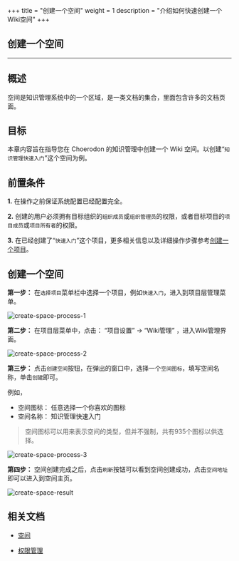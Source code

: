 +++
title = "创建一个空间"
weight = 1
description = "介绍如何快速创建一个Wiki空间"
+++

## 创建一个空间
---

## 概述

空间是知识管理系统中的一个区域，是一类文档的集合，里面包含许多的文档页面。

## 目标

本章内容旨在指导您在 Choerodon 的知识管理中创建一个 Wiki 空间。以创建“`知识管理快速入门`”这个空间为例。

## 前置条件

**1.** 在操作之前保证系统配置已经配置完全。

**2.** 创建的用户必须拥有目标组织的`组织成员`或`组织管理员`的权限，或者目标项目的`项目成员`或`项目所有者`的权限。

**3.** 在已经创建了“`快速入门`”这个项目，更多相关信息以及详细操作步骤参考[创建一个项目](../../../quick-start/admin/project)。

## 创建一个空间

**第一步：** 在`选择项目`菜单栏中选择一个项目，例如`快速入门`，进入到项目层管理菜单。

![create-space-process-1](/img/docs/quick-start/project-member/wiki-manager/create-space/create-space-process-1.png)

**第二步：** 在项目层菜单中，点击： “项目设置” -> “Wiki管理” ，进入Wiki管理界面。

![create-space-process-2](/img/docs/quick-start/project-member/wiki-manager/create-space/create-space-process-2.png)

**第三步：** 点击`创建空间`按钮，在弹出的窗口中，选择一个`空间图标`，填写空间名称，单击`创建`即可。

例如，

* 空间图标： 任意选择一个你喜欢的图标
* 空间名称： 知识管理快速入门

 <blockquote class="note">
    空间图标可以用来表示空间的类型，但并不强制，共有935个图标以供选择。
 </blockquote>


![create-space-process-3](/img/docs/quick-start/project-member/wiki-manager/create-space/create-space-process-3.png)

**第四步：** 空间创建完成之后，点击`刷新`按钮可以看到空间创建成功，点击`空间地址`即可以进入到空间主页。

![create-space-result](/img/docs/quick-start/project-member/wiki-manager/create-space/create-space-result.png)

## 相关文档

- [空间](../../../../user-guide/wiki/space)

- [权限管理](../../../../user-guide/wiki/hierarchy)